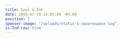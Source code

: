 ```yaml
---
title: Soul & Ink
date: 2016-07-29 14:03:00 -04:00
position: 1
sponsor-image: "/uploads/static-1-squarespace.svg"
is-2nd-row: true
---
```


